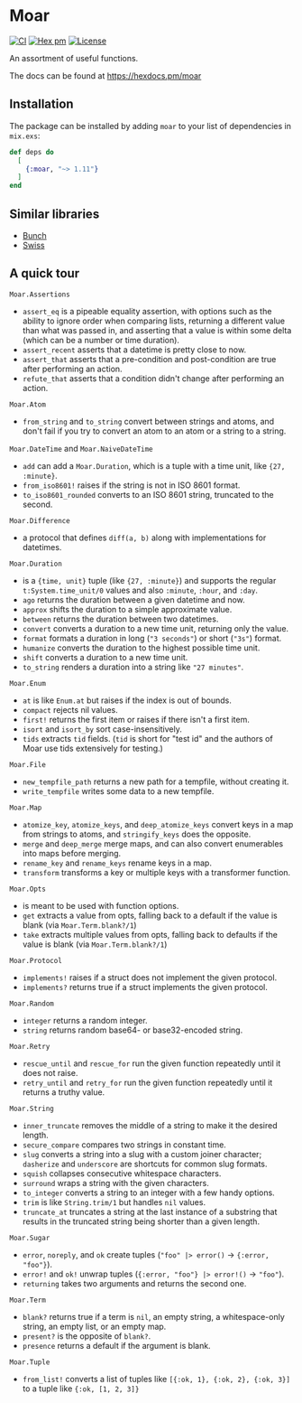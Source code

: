# Moar

[![CI](https://github.com/synchronal/moar/actions/workflows/tests.yml/badge.svg)](https://github.com/synchronal/moar/actions)
[![Hex pm](http://img.shields.io/hexpm/v/moar.svg?style=flat)](https://hex.pm/packages/moar)
[![License](http://img.shields.io/github/license/synchronal/moar.svg?style=flat)](https://github.com/synchronal/moar/blob/main/LICENSE.md)

An assortment of useful functions.

The docs can be found at <https://hexdocs.pm/moar>

## Installation

The package can be installed by adding `moar` to your list of dependencies in `mix.exs`:

```elixir
def deps do
  [
    {:moar, "~> 1.11"}
  ]
end
```

## Similar libraries

* [Bunch](https://hexdocs.pm/bunch/readme.html)
* [Swiss](https://hexdocs.pm/swiss/readme.html)

## A quick tour

`Moar.Assertions`
* `assert_eq` is a pipeable equality assertion, with options such as the ability to ignore order when comparing
  lists, returning a different value than what was passed in, and asserting that a value is within some delta
  (which can be a number or time duration).
* `assert_recent` asserts that a datetime is pretty close to now.
* `assert_that` asserts that a pre-condition and post-condition are true after performing an action.
* `refute_that` asserts that a condition didn't change after performing an action.

`Moar.Atom`
* `from_string` and `to_string` convert between strings and atoms, and don't fail if you try to convert an
  atom to an atom or a string to a string.
  
`Moar.DateTime` and `Moar.NaiveDateTime`
* `add` can add a `Moar.Duration`, which is a tuple with a time unit, like `{27, :minute}`.
* `from_iso8601!` raises if the string is not in ISO 8601 format.
* `to_iso8601_rounded` converts to an ISO 8601 string, truncated to the second.

`Moar.Difference`
* a protocol that defines `diff(a, b)` along with implementations for datetimes.

`Moar.Duration`
* is a `{time, unit}` tuple (like `{27, :minute}`) and supports the regular `t:System.time_unit/0` values and also
  `:minute`, `:hour`, and `:day`.
* `ago` returns the duration between a given datetime and now.
* `approx` shifts the duration to a simple approximate value.
* `between` returns the duration between two datetimes.
* `convert` converts a duration to a new time unit, returning only the value.
* `format` formats a duration in long (`"3 seconds"`) or short (`"3s"`) format.
* `humanize` converts the duration to the highest possible time unit.
* `shift` converts a duration to a new time unit.
* `to_string` renders a duration into a string like `"27 minutes"`.

`Moar.Enum`
* `at` is like `Enum.at` but raises if the index is out of bounds.
* `compact` rejects nil values.
* `first!` returns the first item or raises if there isn't a first item.
* `isort` and `isort_by` sort case-insensitively.
* `tids` extracts `tid` fields. (`tid` is short for "test id" and the authors of Moar use tids extensively for testing.)

`Moar.File`
* `new_tempfile_path` returns a new path for a tempfile, without creating it.
* `write_tempfile` writes some data to a new tempfile.

`Moar.Map`
* `atomize_key`, `atomize_keys`, and `deep_atomize_keys` convert keys in a map from strings to atoms, and
  `stringify_keys` does the opposite.
* `merge` and `deep_merge` merge maps, and can also convert enumerables into maps before merging.
* `rename_key` and `rename_keys` rename keys in a map.
* `transform` transforms a key or multiple keys with a transformer function.

`Moar.Opts`
* is meant to be used with function options.
* `get` extracts a value from opts, falling back to a default if the value is blank (via `Moar.Term.blank?/1`)
* `take` extracts multiple values from opts, falling back to defaults if the value is blank (via `Moar.Term.blank?/1`)

`Moar.Protocol`
* `implements!` raises if a struct does not implement the given protocol.
* `implements?` returns true if a struct implements the given protocol.

`Moar.Random`
* `integer` returns a random integer.
* `string` returns random base64- or base32-encoded string.

`Moar.Retry`
* `rescue_until` and `rescue_for` run the given function repeatedly until it does not raise.
* `retry_until` and `retry_for` run the given function repeatedly until it returns a truthy value.

`Moar.String`
* `inner_truncate` removes the middle of a string to make it the desired length.
* `secure_compare` compares two strings in constant time.
* `slug` converts a string into a slug with a custom joiner character; `dasherize` and `underscore` are shortcuts for
  common slug formats.
* `squish` collapses consecutive whitespace characters.
* `surround` wraps a string with the given characters.
* `to_integer` converts a string to an integer with a few handy options.
* `trim` is like `String.trim/1` but handles `nil` values.
* `truncate_at` truncates a string at the last instance of a substring that results in the truncated string
  being shorter than a given length.
  
`Moar.Sugar`
* `error`, `noreply`, and `ok` create tuples (`"foo" |> error()` -> `{:error, "foo"}`).
* `error!` and `ok!` unwrap tuples (`{:error, "foo"} |> error!()` -> `"foo"`).
* `returning` takes two arguments and returns the second one.

`Moar.Term`
* `blank?` returns true if a term is `nil`, an empty string, a whitespace-only string, an empty list, or an empty map.
* `present?` is the opposite of `blank?`.
* `presence` returns a default if the argument is blank.

`Moar.Tuple`
* `from_list!` converts a list of tuples like `[{:ok, 1}, {:ok, 2}, {:ok, 3}]` to a tuple like `{:ok, [1, 2, 3]}`

